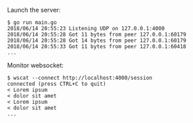 Launch the server:

```console
$ go run main.go
2018/06/14 20:55:23 Listening UDP on 127.0.0.1:4000
2018/06/14 20:55:28 Got 11 bytes from peer 127.0.0.1:60179
2018/06/14 20:55:28 Got 14 bytes from peer 127.0.0.1:60179
2018/06/14 20:55:33 Got 11 bytes from peer 127.0.0.1:60418
...
```

Monitor websocket:

```console
$ wscat --connect http://localhost:4000/session
connected (press CTRL+C to quit)
< Lorem ipsum
< dolor sit amet
< Lorem ipsum
< dolor sit amet
...
```
